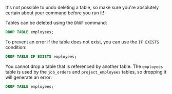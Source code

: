 It's not possible to undo deleting a table, so make sure you're absolutely certain about your command before you run it!

Tables can be deleted using the `DROP` command:

```sql
DROP TABLE employees;
```

To prevent an error if the table does not exist, you can use the `IF EXISTS` condition:

```sql
DROP TABLE IF EXISTS employees;
```

You cannot drop a table that is referenced by another table. The `employees` table is used by the `job_orders` and `project_employees` tables, so dropping it will generate an error:

```sql
DROP TABLE employees;
```

